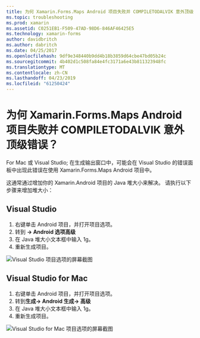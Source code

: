 ```yaml
---
title: 为何 Xamarin.Forms.Maps Android 项目失败并 COMPILETODALVIK 意外顶级错误？
ms.topic: troubleshooting
ms.prod: xamarin
ms.assetid: C0251EB1-F509-47AD-98D6-846AF46425E5
ms.technology: xamarin-forms
author: davidbritch
ms.author: dabritch
ms.date: 04/25/2017
ms.openlocfilehash: 9df9e348440b9dd4b18b3859d64cbe47bd05b24c
ms.sourcegitcommit: 4b402d1c508fa84e4fc3171a6e43b811323948fc
ms.translationtype: MT
ms.contentlocale: zh-CN
ms.lasthandoff: 04/23/2019
ms.locfileid: "61250424"
---
```

# <a name="why-does-my-xamarinformsmaps-android-project-fail-with-compiletodalvik-unexpected-top-level-error"></a>为何 Xamarin.Forms.Maps Android 项目失败并 COMPILETODALVIK 意外顶级错误？

For Mac 或 Visual Studio; 在生成输出窗口中，可能会在 Visual Studio 的错误面板中出现此错误在使用 Xamarin.Forms.Maps Android 项目中。

这通常通过增加你的 Xamarin.Android 项目的 Java 堆大小来解决。 请执行以下步骤来增加堆大小：

## <a name="visual-studio"></a>Visual Studio

1. 右键单击 Android 项目，并打开项目选项。
2. 转到 **-> Android 选项高级**
3. 在 Java 堆大小文本框中输入 1g。
4. 重新生成项目。

![Visual Studio 项目选项的屏幕截图](maps-compiletodalvik-error-images/vsjavaheap.png "Android 生成 Visual Studio 中的选项")

## <a name="visual-studio-for-mac"></a>Visual Studio for Mac

1.  右键单击 Android 项目，并打开项目选项。
2.  转到**生成-> Android 生成-> 高级**
3.  在 Java 堆大小文本框中输入 1g。
4.  重新生成项目。  

![Visual Studio for Mac 项目选项的屏幕截图](maps-compiletodalvik-error-images/xsjavaheap.png "Android 生成选项在 Visual Studio for Mac")

